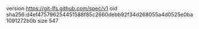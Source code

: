 version https://git-lfs.github.com/spec/v1
oid sha256:d4ef475796254451588f85c2660debb92f34d268055a4d0525e0ba1091272b0b
size 547
